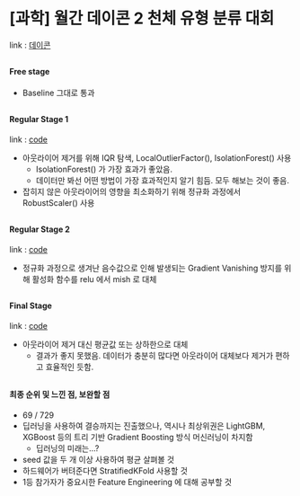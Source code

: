 # [과학] 월간 데이콘 2 천체 유형 분류 대회
link : [데이콘](https://dacon.io/competitions/official/235573/overview/)
## 
#### Free stage
* Baseline 그대로 통과
## 
#### Regular Stage 1
link : [code](https://github.com/KaJaeHyeob/DeepLearning/blob/master/Dacon_star/submission/0384-0.3688.py)

* 아웃라이어 제거를 위해 IQR 탐색, LocalOutlierFactor(), IsolationForest() 사용
  - IsolationForest() 가 가장 효과가 좋았음.
  - 데이터만 봐선 어떤 방법이 가장 효과적인지 알기 힘듬. 모두 해보는 것이 좋음.
* 잡히지 않은 아웃라이어의 영향을 최소화하기 위해 정규화 과정에서 RobustScaler() 사용
## 
#### Regular Stage 2
link : [code](https://github.com/KaJaeHyeob/DeepLearning/blob/master/Dacon_star/submission/0234-0.3492.py)
* 정규화 과정으로 생겨난 음수값으로 인해 발생되는 Gradient Vanishing 방지를 위해 활성화 함수를 relu 에서 mish 로 대체
## 
#### Final Stage
link : [code](https://github.com/KaJaeHyeob/DeepLearning/blob/master/Dacon_star/submission/0241-0.3586.py)
* 아웃라이어 제거 대신 평균값 또는 상하한으로 대체
  - 결과가 좋지 못했음. 데이터가 충분히 많다면 아웃라이어 대체보다 제거가 편하고 효율적인 듯함.
## 
#### 최종 순위 및 느낀 점, 보완할 점
* 69 / 729
* 딥러닝을 사용하여 결승까지는 진출했으나, 역시나 최상위권은 LightGBM, XGBoost 등의 트리 기반 Gradient Boosting 방식 머신러닝이 차지함
  - 딥러닝의 미래는...?
* seed 값을 두 개 이상 사용하여 평균 살펴볼 것
* 하드웨어가 버텨준다면 StratifiedKFold 사용할 것
* 1등 참가자가 중요시한 Feature Engineering 에 대해 공부할 것
